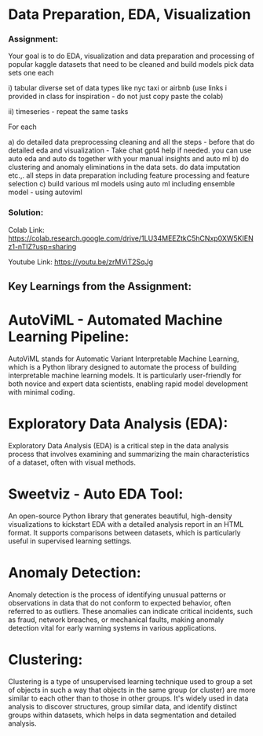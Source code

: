 # Data Preparation, EDA, Visualization

### Assignment: 

Your goal is to do EDA, visualization and data preparation and processing of popular kaggle datasets that need to be cleaned and build models
pick data sets one each

i) tabular diverse set of data types like nyc taxi or airbnb (use links i provided in class for inspiration - do not just copy paste the colab)

ii) timeseries - repeat the same tasks

For each

a) do detailed data preprocessing cleaning and all the steps - before that do detailed eda and visualization - Take chat gpt4 help if needed. you can use auto eda and auto ds together with your manual insights and auto ml 
b) do clustering and anomaly eliminations in the data sets. do data imputation etc.,. all steps in data preparation including feature processing and feature selection
c) build various ml models using auto ml including ensemble model - using autoviml

### Solution:

Colab Link: https://colab.research.google.com/drive/1LU34MEEZtkC5hCNxp0XW5KIENz1-nTIZ?usp=sharing 

Youtube Link: https://youtu.be/zrMViT2SqJg 




## Key Learnings from the Assignment:

# AutoViML - Automated Machine Learning Pipeline:

AutoViML stands for Automatic Variant Interpretable Machine Learning, which is a Python library designed to automate the process of building interpretable machine learning models. It is particularly user-friendly for both novice and expert data scientists, enabling rapid model development with minimal coding.

# Exploratory Data Analysis (EDA):

Exploratory Data Analysis (EDA) is a critical step in the data analysis process that involves examining and summarizing the main characteristics of a dataset, often with visual methods.

# Sweetviz - Auto EDA Tool: 
An open-source Python library that generates beautiful, high-density visualizations to kickstart EDA with a detailed analysis report in an HTML format. It supports comparisons between datasets, which is particularly useful in supervised learning settings.

# Anomaly Detection: 
Anomaly detection is the process of identifying unusual patterns or observations in data that do not conform to expected behavior, often referred to as outliers. These anomalies can indicate critical incidents, such as fraud, network breaches, or mechanical faults, making anomaly detection vital for early warning systems in various applications.

# Clustering: 
Clustering is a type of unsupervised learning technique used to group a set of objects in such a way that objects in the same group (or cluster) are more similar to each other than to those in other groups. It's widely used in data analysis to discover structures, group similar data, and identify distinct groups within datasets, which helps in data segmentation and detailed analysis.








